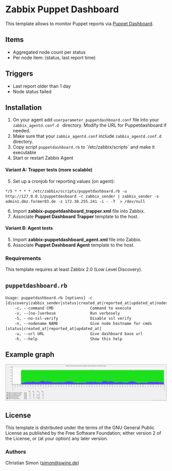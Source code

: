 Zabbix Puppet Dashboard
========

This template allows to monitor Puppet reports via [Puppet Dashboard](https://github.com/sodabrew/puppet-dashboard).

Items
-----

  * Aggregated node count per status
  * Per node item: (status, last report time)

Triggers
--------

  * Last report older than 1 day 
  * Node status failed

Installation
------------

1. On your agent add `userparameter_puppetdashboard.conf` file into your `zabbix_agentd.conf.d ` directory. Modify the URL for Puppetdashboard if needed.
2. Make sure that your `zabbix_agentd.conf` include `zabbix_agentd.conf.d` directory.
3. Copy script `puppetdashboard.rb` to `/etc/zabbix/scripts´ and make it executable
4. Start or restart Zabbix Agent

#### Variant A: Trapper tests (more scalable)

5. Set up a cronjob for reporting values (on agent):
```
*/5 * * * * /etc/zabbix/scripts/puppetdashboard.rb -u http://127.0.0.1/puppetdasboard -c zabbix_sender | zabbix_sender -s admin1.dmz.former03.de -z 172.30.255.241 -i - -T  > /dev/null
```
6. Import **zabbix-puppetdashboard_trapper.xml** file into Zabbix.
7. Associate **Puppet Dashboard Trapper** template to the host.

#### Variant B: Agent tests

5. Import **zabbix-puppetdashboard_agent.xml** file into Zabbix.
6. Associate **Puppet Dashboard Agent** template to the host.

### Requirements

This template requires at least Zabbix 2.0 (Low Level Discovery).


`puppetdashboard.rb`
--------------------

```
Usage: puppetdashboard.rb [options] -c [discovery|zabbix_sender|status|created_at|reported_at|updated_at|nodes_unchanged|nodes_failed|nodes_changed|nodes_unresponsive|nodes_pending|nodes_unreported|nodes_all]
    -c, --command CMD                Command to execute
    -v, --[no-]verbose               Run verbosely
    -S, --no-ssl-verify              Disable ssl verify
    -n, --nodename NAME              Give node hostname for cmds [status|created_at|reported_at|updated_at]
    -u, --url URL                    Give dashboard base url
    -h, --help                       Show this help
```

Example graph
-------------

![Demo graphics](/demo-chart.png)


License
-------

This template is distributed under the terms of the GNU General Public License as published by the Free Software Foundation; either version 2 of the  License, or (at your option) any later version.

### Authors

  Christian Simon (simon@swine.de)
